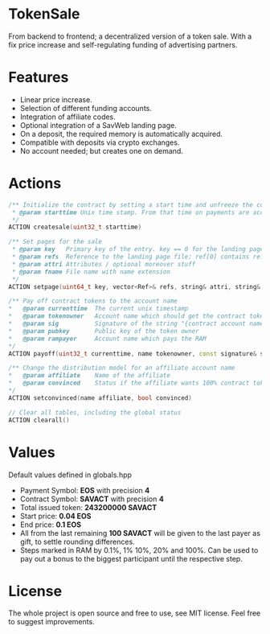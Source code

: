 # TokenSale
From backend to frontend; a decentralized version of a token sale. With a fix price increase and self-regulating funding of advertising partners.

# Features
- Linear price increase.
- Selection of different funding accounts.
- Integration of affiliate codes.
- Optional integration of a SavWeb landing page.
- On a deposit, the required memory is automatically acquired.
- Compatible with deposits via crypto exchanges.
- No account needed; but creates one on demand.


# Actions
```cpp
/** Initialize the contract by setting a start time and unfreeze the contract   
 * @param starttime Unix time stamp. From that time on payments are accepted  
 */
ACTION createsale(uint32_t starttime)
```
```cpp
/** Set pages for the sale
 * @param key   Primary key of the entry. key == 0 for the landing page
 * @param refs  Reference to the landing page file: ref[0] contains referred transaction of the first transaction. If the file is portioned there is a second entry ref[1] with a reference to the last entry
 * @param attri Attributes / optional moreover stuff
 * @param fname File name with name extension
 */
ACTION setpage(uint64_t key, vector<Ref>& refs, string& attri, string& fname)
```
```cpp
/** Pay off contract tokens to the account name
*	@param currenttime	The current unix timestamp
*	@param tokenowner	Account name which should get the contract tokens
* 	@param sig			Signature of the string "{contract account name} {currenttime} {tokenowner}" (without quote signs or curly braces)
* 	@param pubkey		Public key of the token owner
*	@param rampayer		Account name which pays the RAM
*/
ACTION payoff(uint32_t currenttime, name tokenowner, const signature& sig, const public_key& pubkey, name rampayer)
```
```cpp
/** Change the distribution model for an affiliate account name
*	@param affiliate	Name of the affiliate
* 	@param convinced    Status if the affiliate wants 100% contract token or a bit in system token
*/
ACTION setconvinced(name affiliate, bool convinced)
```
```cpp
// Clear all tables, including the global status
ACTION clearall()
```

# Values
Default values defined in globals.hpp

- Payment Symbol: **EOS** with precision **4**
- Contract Symbol: **SAVACT** with precision **4**
- Total issued token: **243200000 SAVACT**
- Start price: **0.04 EOS**
- End price: **0.1 EOS**
- All from the last remaining **100 SAVACT** will be given to the last payer as gift, to settle rounding differences.
- Steps marked in RAM by 0.1%, 1% 10%, 20% and 100%. Can be used to pay out a bonus to the biggest participant until the respective step.

# License
The whole project is open source and free to use, see MIT license. Feel free to suggest improvements.